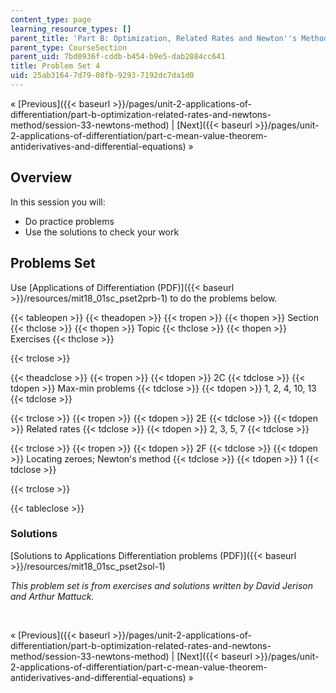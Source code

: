 ```yaml
---
content_type: page
learning_resource_types: []
parent_title: 'Part B: Optimization, Related Rates and Newton''s Method'
parent_type: CourseSection
parent_uid: 7bd0936f-cddb-b454-b9e5-dab2884cc641
title: Problem Set 4
uid: 25ab3164-7d79-08fb-9293-7192dc7da1d0
---
```


« [Previous]({{< baseurl >}}/pages/unit-2-applications-of-differentiation/part-b-optimization-related-rates-and-newtons-method/session-33-newtons-method) | [Next]({{< baseurl >}}/pages/unit-2-applications-of-differentiation/part-c-mean-value-theorem-antiderivatives-and-differential-equations) »

Overview
--------

In this session you will:

*   Do practice problems
*   Use the solutions to check your work

Problems Set
------------

Use [Applications of Differentiation (PDF)]({{< baseurl >}}/resources/mit18_01sc_pset2prb-1) to do the problems below.

{{< tableopen >}}
{{< theadopen >}}
{{< tropen >}}
{{< thopen >}}
Section
{{< thclose >}}
{{< thopen >}}
Topic
{{< thclose >}}
{{< thopen >}}
Exercises
{{< thclose >}}

{{< trclose >}}

{{< theadclose >}}
{{< tropen >}}
{{< tdopen >}}
2C
{{< tdclose >}}
{{< tdopen >}}
Max-min problems
{{< tdclose >}}
{{< tdopen >}}
1, 2, 4, 10, 13
{{< tdclose >}}

{{< trclose >}}
{{< tropen >}}
{{< tdopen >}}
2E
{{< tdclose >}}
{{< tdopen >}}
Related rates
{{< tdclose >}}
{{< tdopen >}}
2, 3, 5, 7
{{< tdclose >}}

{{< trclose >}}
{{< tropen >}}
{{< tdopen >}}
2F
{{< tdclose >}}
{{< tdopen >}}
Locating zeroes; Newton's method
{{< tdclose >}}
{{< tdopen >}}
1
{{< tdclose >}}

{{< trclose >}}

{{< tableclose >}}

### Solutions

[Solutions to Applications Differentiation problems (PDF)]({{< baseurl >}}/resources/mit18_01sc_pset2sol-1)

_This problem set is from exercises and solutions written by David Jerison and Arthur Mattuck._

  
 

« [Previous]({{< baseurl >}}/pages/unit-2-applications-of-differentiation/part-b-optimization-related-rates-and-newtons-method/session-33-newtons-method) | [Next]({{< baseurl >}}/pages/unit-2-applications-of-differentiation/part-c-mean-value-theorem-antiderivatives-and-differential-equations) »